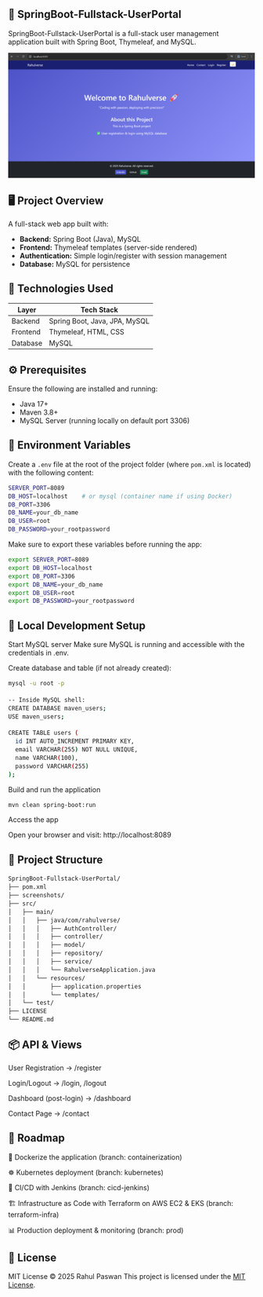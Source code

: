 ## 🚀 SpringBoot-Fullstack-UserPortal

SpringBoot-Fullstack-UserPortal is a full-stack user management application built with Spring Boot, Thymeleaf, and MySQL.

![output](screenshots/maven-home-page.png)

## 🖥️ Project Overview

A full-stack web app built with:

- **Backend:** Spring Boot (Java), MySQL
- **Frontend:** Thymeleaf templates (server-side rendered)
- **Authentication:** Simple login/register with session management
- **Database:** MySQL for persistence

## 🧰 Technologies Used

| Layer    | Tech Stack                    |
| -------- | ----------------------------- |
| Backend  | Spring Boot, Java, JPA, MySQL |
| Frontend | Thymeleaf, HTML, CSS          |
| Database | MySQL                         |

## ⚙️ Prerequisites

Ensure the following are installed and running:

- Java 17+
- Maven 3.8+
- MySQL Server (running locally on default port 3306)

## 🔐 Environment Variables

Create a `.env` file at the root of the project folder (where `pom.xml` is located) with the following content:

```bash
SERVER_PORT=8089
DB_HOST=localhost    # or mysql (container name if using Docker)
DB_PORT=3306
DB_NAME=your_db_name
DB_USER=root
DB_PASSWORD=your_rootpassword
```

Make sure to export these variables before running the app:
```bash
export SERVER_PORT=8089
export DB_HOST=localhost
export DB_PORT=3306
export DB_NAME=your_db_name
export DB_USER=root
export DB_PASSWORD=your_rootpassword
```

## 🏁 Local Development Setup

Start MySQL server
Make sure MySQL is running and accessible with the credentials in .env.

Create database and table (if not already created):
```bash
mysql -u root -p

-- Inside MySQL shell:
CREATE DATABASE maven_users;
USE maven_users;

CREATE TABLE users (
  id INT AUTO_INCREMENT PRIMARY KEY,
  email VARCHAR(255) NOT NULL UNIQUE,
  name VARCHAR(100),
  password VARCHAR(255)
);
```

Build and run the application
```bash
mvn clean spring-boot:run
```

Access the app

Open your browser and visit:
http://localhost:8089

## 📁 Project Structure
```bash
SpringBoot-Fullstack-UserPortal/
├── pom.xml
├── screenshots/
├── src/
│   ├── main/
│   │   ├── java/com/rahulverse/
│   │   │   ├── AuthController/
│   │   │   ├── controller/
│   │   │   ├── model/
│   │   │   ├── repository/
│   │   │   ├── service/
│   │   │   └── RahulverseApplication.java
│   │   └── resources/
│   │       ├── application.properties
│   │       └── templates/
│   └── test/
├── LICENSE
└── README.md
```

## 📦 API & Views

User Registration → /register

Login/Logout → /login, /logout

Dashboard (post-login) → /dashboard

Contact Page → /contact

## 🔮 Roadmap

🐳 Dockerize the application (branch: containerization)

☸️ Kubernetes deployment (branch: kubernetes)

🔄 CI/CD with Jenkins (branch: cicd-jenkins)

🏗️ Infrastructure as Code with Terraform on AWS EC2 & EKS (branch: terraform-infra)

📊 Production deployment & monitoring (branch: prod)


## 📝 License

MIT License © 2025 Rahul Paswan
This project is licensed under the [MIT License](./LICENSE).
